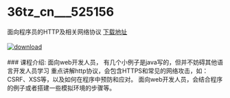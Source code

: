 # 36tz_cn___525156
面向程序员的HTTP及相关网络协议
[下载地址](http://www.36tz.cn/article/525156 "下载地址")
<br/></br>[![download](http://36tz.cn/muke_img/2019_06_1-28-300x176.png "下载地址")](http://www.36tz.cn/article/525156 "下载地址")
<br/></br>### 课程介绍:
面向web开发人员，
有几个小例子是java写的，但并不妨碍其他语言开发人员学习
重点讲解http协议，会包含HTTPS和常见的网络攻击，如：CSRF、XSS等，以及如何在程序中预防和应对。
面向web开发人员，会结合程序的例子或者搭建一些模拟环境的步骤等。


